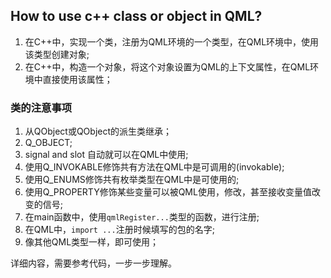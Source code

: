 ## How to use c++ class or object in QML?

1. 在C++中，实现一个类，注册为QML环境的一个类型，在QML环境中，使用该类型创建对象;
2. 在C++中，构造一个对象，将这个对象设置为QML的上下文属性，在QML环境中直接使用该属性；

### 类的注意事项

1. 从QObject或QObject的派生类继承；
2. Q_OBJECT;
3. signal and slot 自动就可以在QML中使用;
4. 使用Q_INVOKABLE修饰共有方法在QML中是可调用的(invokable);
5. 使用Q_ENUMS修饰共有枚举类型在QML中是可使用的;
6. 使用Q_PROPERTY修饰某些变量可以被QML使用，修改，甚至接收变量值改变的信号;
7. 在main函数中，使用`qmlRegister...`类型的函数，进行注册;
8. 在QML中，`import ...`注册时候填写的包的名字;
9. 像其他QML类型一样，即可使用；

详细内容，需要参考代码，一步一步理解。


